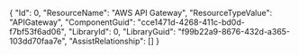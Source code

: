{
  "Id": 0,
  "ResourceName": "AWS API Gateway",
  "ResourceTypeValue": "APIGateway",
  "ComponentGuid": "cce1471d-4268-411c-bd0d-f7bf53f6ad06",
  "LibraryId": 0,
  "LibraryGuid": "f99b22a9-8676-432d-a365-103dd70faa7e",
  "AssistRelationship": []
}